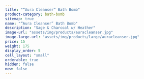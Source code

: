 ```yaml
---
title: "“Aura Cleanser” Bath Bomb"
product-category: bath-bomb
sitemap: true
name: "“Aura Cleanser” Bath Bomb"
description: "Sage & Charcoal w/ Heather"
image-url: "assets/img/products/auracleanser.jpg"
image-large-url: "assets/img/products/large/auracleanser.jpg"
price: 15
weight: 175
display_order: 5
cell_layout: "small"
orderable: true
hidden: false
new: false
---
```


